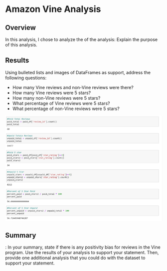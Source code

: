 # Amazon Vine Analysis #

## Overview ##
In this analysis, I chose to analyze the of the analysis: Explain the purpose of this analysis.

## Results ##
Using bulleted lists and images of DataFrames as support, address the following questions:

  * How many Vine reviews and non-Vine reviews were there?
  * How many Vine reviews were 5 stars? 
  * How many non-Vine reviews were 5 stars?
  * What percentage of Vine reviews were 5 stars? 
  * What percentage of non-Vine reviews were 5 stars?

![vinetable](https://github.com/TRACIE-F/amazon_vine_analysis/blob/main/Resources/VineAnalysisTotals.jpg)

## Summary ##
: In your summary, state if there is any positivity bias for reviews in the Vine program. Use the results of your analysis to support your statement. Then, provide one additional analysis that you could do with the dataset to support your statement.

![]()
![]()
![]()
